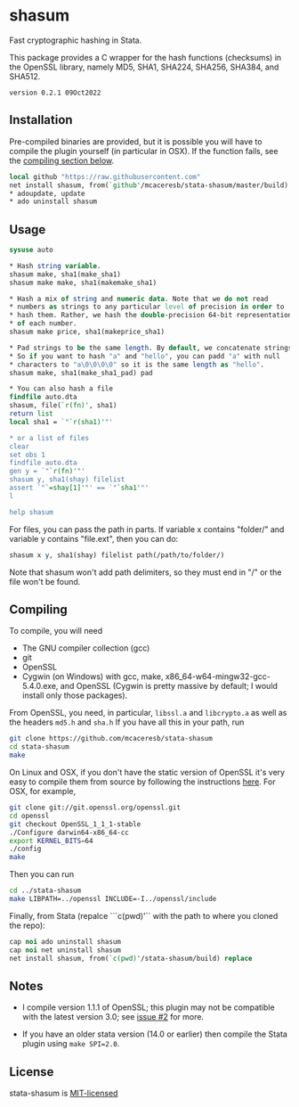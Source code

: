 shasum
======

Fast cryptographic hashing in Stata.

This package provides a C wrapper for the hash functions (checksums)
in the OpenSSL library, namely MD5, SHA1, SHA224, SHA256, SHA384, and
SHA512.

`version 0.2.1 09Oct2022`

Installation
------------

Pre-compiled binaries are provided, but it is possible you will have
to compile the plugin yourself (in particular in OSX). If the function
fails, see the [compiling section below](#compiling).

```stata
local github "https://raw.githubusercontent.com"
net install shasum, from(`github'/mcaceresb/stata-shasum/master/build)
* adoupdate, update
* ado uninstall shasum
```

Usage
-----

```stata
sysuse auto

* Hash string variable.
shasum make, sha1(make_sha1)
shasum make make, sha1(makemake_sha1)

* Hash a mix of string and numeric data. Note that we do not read
* numbers as strings to any particular level of precision in order to
* hash them. Rather, we hash the double-precision 64-bit representation
* of each number.
shasum make price, sha1(makeprice_sha1)

* Pad strings to be the same length. By default, we concatenate strings.
* So if you want to hash "a" and "hello", you can padd "a" with null
* characters to "a\0\0\0\0" so it is the same length as "hello".
shasum make, sha1(make_sha1_pad) pad

* You can also hash a file
findfile auto.dta
shasum, file(`r(fn)', sha1)
return list
local sha1 = `"`r(sha1)'"'

* or a list of files
clear
set obs 1
findfile auto.dta
gen y = `"`r(fn)'"'
shasum y, sha1(shay) filelist
assert `"`=shay[1]'"' == `"`sha1'"'
l

help shasum
```

For files, you can pass the path in parts. If variable x contains
"folder/" and variable y contains "file.ext", then you can do:
```stata
shasum x y, sha1(shay) filelist path(/path/to/folder/)
```

Note that shasum won't add path delimiters, so they must end in "/" or
the file won't be found.

Compiling
---------

To compile, you will need

- The GNU compiler collection (gcc)
- git
- OpenSSL
- Cygwin (on Windows) with gcc, make, x86_64-w64-mingw32-gcc-5.4.0.exe, and OpenSSL (Cygwin is pretty massive by default; I would install only those packages).

From OpenSSL, you need, in particular, `libssl.a` and `libcrypto.a`
as well as the headers `md5.h` and `sha.h` If you have all this in
your path, run

```sh
git clone https://github.com/mcaceresb/stata-shasum
cd stata-shasum
make
```

On Linux and OSX, if you don't have the static version of OpenSSL it's
very easy to compile them from source by following the instructions
[here](https://wiki.openssl.org/index.php/Compilation_and_Installation).
For OSX, for example,

```sh
git clone git://git.openssl.org/openssl.git
cd openssl
git checkout OpenSSL_1_1_1-stable
./Configure darwin64-x86_64-cc
export KERNEL_BITS=64
./config
make
```

Then you can run
```sh
cd ../stata-shasum
make LIBPATH=../openssl INCLUDE=-I../openssl/include
```

Finally, from Stata (repalce ```c(pwd)'`` with the path to where you cloned the repo):
```stata
cap noi ado uninstall shasum
cap noi net uninstall shasum
net install shasum, from(`c(pwd)'/stata-shasum/build) replace
```

Notes
-----

- I compile version 1.1.1 of OpenSSL; this plugin may not be
  compatible with the latest version 3.0; see [issue #2](https://github.com/mcaceresb/stata-shasum/issues/2) for more.

- If you have an older stata version (14.0 or earlier) then
  compile the Stata plugin using `make SPI=2.0`.

License
-------

stata-shasum is [MIT-licensed](https://github.com/mcaceresb/stata-shasum/blob/master/LICENSE)
